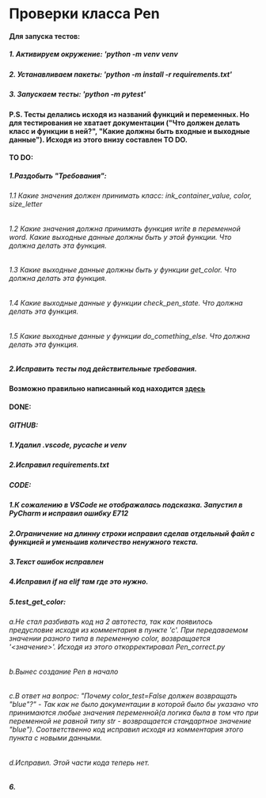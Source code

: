 # Проверки класса Pen

#### Для запуска тестов:

##### 1. Активируем окружение: 'python -m venv venv
##### 2. Устанавливаем пакеты: 'python -m install -r requirements.txt'
##### 3. Запускаем тесты: 'python -m pytest'

#### P.S. Тесты делались исходя из названий функций и переменных. Но для тестирования не хватает документации ("Что должен делать класс и функции в ней?", "Какие должны быть входные и выходные данные"). Исходя из этого внизу составлен TO DO.

#### TO DO:

##### 1.Раздобыть "Требования":
###### 1.1 Какие значения должен принимать класс: ink_container_value, color, size_letter
###### 1.2 Какие значения должна принимать функция write в переменной word. Какие выходные данные должны быть у этой функции. Что должна делать эта функция.
###### 1.3 Какие выходные данные должны быть у функции get_color. Что должна делать эта функция.
###### 1.4 Какие выходные данные у функции check_pen_state. Что должна делать эта функция.
###### 1.5 Какие выходные данные у функции do_comething_else. Что должна делать эта функция.
##### 2.Исправить тесты под действительные требования.

#### Возможно правильно написанный код находится [здесь](https://github.com/shabba11/pen_autotests/blob/main/Pen_correct.py "Я правильно написанный код")

#### DONE:

##### GITHUB:
##### 1.Удалил .vscode, __pycache__ и venv
##### 2.Исправил requirements.txt

##### CODE:
##### 1.К сожалению  в VSCode не отображалась подсказка. Запустил в PyCharm и исправил ошибку E712
##### 2.Ограничение на длинну строки исправил сделав отдельный файл с функцией и уменьшив количество ненужного текста.
##### 3.Текст ошибок исправлен
##### 4.Исправил if на elif там где это нужно.
##### 5.test_get_color:
###### a.Не стал разбивать код на 2 автотеста, так как появилось предусловие исходя из комментария в пункте 'c'. При передаваемом значении разного типа в переменную color, возвращается '<значение>'. Исходя из этого откорректировал Pen_correct.py
###### b.Вынес создание Pen в начало
###### c.В ответ на вопрос: "Почему color_test=False должен возвращать "blue"?" - Так как не было документации в которой было бы указано что принимаются любые значения переменной(а логика была в том что при переменной не равной типу str - возвращается стандартное значение "blue"). Соответственно код исправил исходя из комментария этого пункта с новыми данными. 
###### d.Исправил. Этой части кода теперь нет.
##### 6.